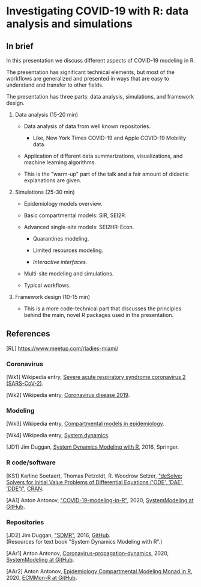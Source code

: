 # Investigating COVID-19 with R: data analysis and simulations 


## In brief

In this presentation we discuss different aspects of COVID-19 modeling in R.

The presentation has significant technical elements, but most of the workflows are generalized and presented in ways that are easy to understand and transfer to other fields.

The presentation has three parts: data analysis, simulations, and framework design.

1. Data analysis (15-20 min)

    - Data analysis of data from well known repositories.

      - Like, New York Times COVID-19 and Apple COVID-19 Mobility data.

    - Application of different data summarizations, visualizations, and machine learning algorithms.

    - This is the "warm-up" part of the talk and a fair amount of didactic explanations are given.

2. Simulations (25-30 min)

    - Epidemiology models overview.

    - Basic compartmental models: SIR, SEI2R.

    - Advanced single-site models: SEI2HR-Econ.

      - Quarantines modeling.

      - Limited resources modeling.
  
      - *Interactive interfaces.*

    - Multi-site modeling and simulations.

    - Typical workflows.
   

3. Framework design (10-15 min)

    - This is a more code-technical part that discusses the principles behind the main, novel R packages used in the presentation.


## References

[RL] https://www.meetup.com/rladies-miami/

### Coronavirus 

\[Wk1\] Wikipedia entry, 
[Severe acute respiratory syndrome coronavirus 2 (SARS-CoV-2)](https://en.wikipedia.org/wiki/Severe_acute_respiratory_syndrome_coronavirus_2).

\[Wk2\] Wikipedia entry,
[Coronavirus disease 2019](https://en.wikipedia.org/wiki/Coronavirus_disease_2019).

### Modeling

\[Wk3\] Wikipedia entry,
[Compartmental models in epidemiology](https://en.wikipedia.org/wiki/Compartmental_models_in_epidemiology).

\[Wk4\] Wikipedia entry,
[System dynamics](https://en.wikipedia.org/wiki/System_dynamics).

\[JD1\] Jim Duggan, 
[System Dynamics Modeling with R](https://www.springer.com/gp/book/9783319340418), 
2016, Springer.

### R code/software

\[KS1\] Karline Soetaert, Thomas Petzoldt, R. Woodrow Setzer,
["deSolve: Solvers for Initial Value Problems of Differential Equations ('ODE', 'DAE', 'DDE')"](https://cran.r-project.org/web/packages/deSolve/index.html),
[CRAN](https://cran.r-project.org). 

\[AA1\] Anton Antonov, 
["COVID-19-modeling-in-R"](https://github.com/antononcube/SystemModeling/tree/master/Projects/Coronavirus-propagation-dynamics/R/COVID-19-modeling-in-R), 
2020,
[SystemModeling at GitHub](https://github.com/antononcube/SystemModeling). 

### Repositories

\[JD2\] Jim Duggan, 
["SDMR"](https://github.com/JimDuggan/SDMR), 
2016, 
[GitHub](https://github.com/JimDuggan).   
(Resources for text book "System Dynamics Modeling with R".)
 
\[AAr1\] Anton Antonov, 
[Coronavirus-propagation-dynamics](../../Projects/Coronavirus-propagation-dynamics), 
2020,
[SystemModeling at GitHub](https://github.com/antononcube/SystemModeling).
 
\[AAr2\] Anton Antonov, 
[Epidemiology Compartmental Modeling Monad in R](https://github.com/antononcube/ECMMon-R), 
2020,
[ECMMon-R at GitHub](https://github.com/antononcube/ECMMon-R). 
 
